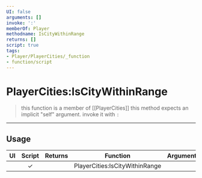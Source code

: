 ```yaml
---
UI: false
arguments: []
invoke: ':'
memberOf: Player
methodname: IsCityWithinRange
returns: []
script: true
tags:
- Player/PlayerCities/_function
- function/script
---
```

# PlayerCities:IsCityWithinRange
> this function is a member of [[PlayerCities]]
> this method expects an implicit "self" argument. invoke it with `:`
-----
## Usage
|  UI | Script | Returns | Function | Arguments |
|:---:|:------:|-------:|:--------:|:---------|
| |✓||PlayerCities:IsCityWithinRange||
